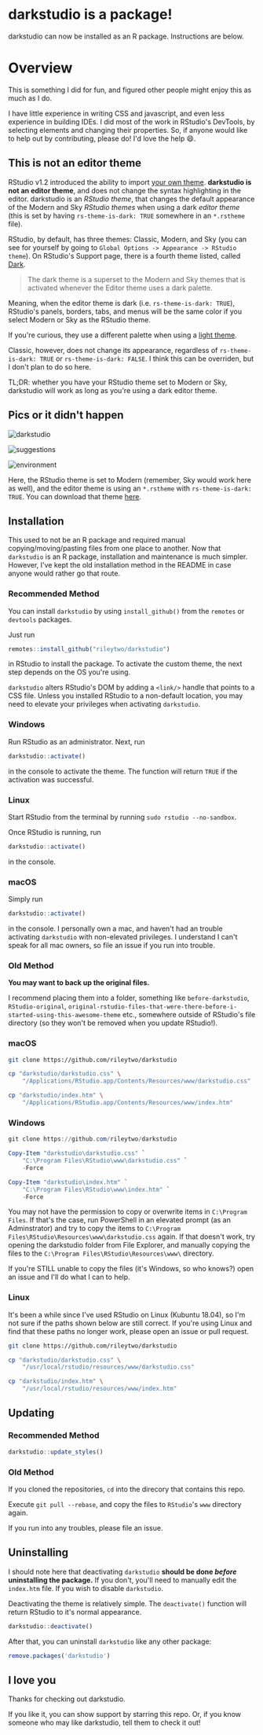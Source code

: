 # darkstudio is a package!
darkstudio can now be installed as an R package. Instructions are below.

# Overview

This is something I did for fun, and figured other people might enjoy this as much as I do.

I have little experience in writing CSS and javascript, and even less experience in building IDEs. I did most of the work in RStudio's DevTools, by selecting elements and changing their properties. So, if anyone would like to help out by contributing, please do! I'd love the help :smile:.

## This is not an editor theme

RStudio v1.2 introduced the ability to import [your own theme](https://rstudio.github.io/rstudio-extensions/rstudio-theme-creation.html). **darkstudio is not an editor theme**, and does not change the syntax highlighting in the editor. darkstudio is an *RStudio theme*, that changes the default appearance of the Modern and Sky *RStudio themes* when using a dark *editor theme* (this is set by having `rs-theme-is-dark: TRUE` somewhere in an `*.rstheme` file).

RStudio, by default, has three themes: Classic, Modern, and Sky (you can see for yourself by going to `Global Options -> Appearance -> RStudio theme`).
On RStudio's Support page, there is a fourth theme listed, called [Dark](https://support.rstudio.com/hc/en-us/articles/115011846747-Using-RStudio-Themes#dark-theme).

> The dark theme is a superset to the Modern and Sky themes that is activated whenever the Editor theme uses a dark palette.

Meaning, when the editor theme is dark (i.e. `rs-theme-is-dark: TRUE`), RStudio's panels, borders, tabs, and menus will be the same color if you select Modern or Sky as the RStudio theme.

If you're curious, they use a different palette when using a [light theme](https://support.rstudio.com/hc/en-us/articles/115011846747-Using-RStudio-Themes#modern-theme).

Classic, however, does not change its appearance, regardless of `rs-theme-is-dark: TRUE` or `rs-theme-is-dark: FALSE`.
I think this can be overriden, but I don't plan to do so here.

TL;DR: whether you have your RStudio theme set to Modern or Sky, darkstudio will work as long as you're using a dark editor theme.

## Pics or it didn't happen

![darkstudio](man/figures/darkstudio.png)

![suggestions](man/figures/suggestions.png)

![environment](man/figures/environment.png)

Here, the RStudio theme is set to Modern (remember, Sky would work here as well), and the editor theme is using an `*.rstheme` with `rs-theme-is-dark: TRUE`. You can download that theme [here](https://github.com/rileytwo/kiss.git).

## Installation

This used to not be an R package and required manual copying/moving/pasting files from one place to another. Now that `darkstudio` is an R package, installation and maintenance is much simpler. However, I've kept the old installation method in the README in case anyone would rather go that route.

### Recommended Method

You can install `darkstudio` by using `install_github()` from the `remotes` or `devtools` packages.

Just run

```r
remotes::install_github("rileytwo/darkstudio")
```
in RStudio to install the package. To activate the custom theme, the next step depends on the OS you're using.

`darkstudio` alters RStudio's DOM by adding a `<link/>` handle that points to a CSS file. Unless you installed RStudio to a non-default location, you may need to elevate your privileges when activating `darkstudio`.

### Windows
Run RStudio as an administrator. Next, run

```r
darkstudio::activate()
```

in the console to activate the theme. The function will return `TRUE` if the activation was successful.

### Linux
Start RStudio from the terminal by running `sudo rstudio --no-sandbox`. 

Once RStudio is running, run

```r
darkstudio::activate()
```

in the console.

### macOS

Simply run

```r
darkstudio::activate()
```

in the console. I personally own a mac, and haven't had an trouble activating `darkstudio` with non-elevated privileges. I understand I can't speak for all mac owners, so file an issue if you run into trouble.


### Old Method
**You may want to back up the original files.**

I recommend placing them into a folder, something like `before-darkstudio`,
`RStudio-original`, `original-rstudio-files-that-were-there-before-i-started-using-this-awesome-theme` etc., somewhere outside of RStudio's file directory (so they won't be removed when you update RStudio!).

### macOS

```bash
git clone https://github.com/rileytwo/darkstudio

cp "darkstudio/darkstudio.css" \
    "/Applications/RStudio.app/Contents/Resources/www/darkstudio.css"

cp "darkstudio/index.htm" \
    "/Applications/RStudio.app/Contents/Resources/www/index.htm"
```

### Windows

```powershell
git clone https://github.com/rileytwo/darkstudio

Copy-Item "darkstudio\darkstudio.css" `
    "C:\Program Files\RStudio\www\darkstudio.css" `
    -Force

Copy-Item "darkstudio\index.htm" `
    "C:\Program Files\RStudio\www\index.htm" `
    -Force
```

You may not have the permission to copy or overwrite items in `C:\Program Files`.
If that's the case, run PowerShell in an elevated prompt (as an Adminstrator)
and try to copy the items to `C:\Program Files\RStudio\Resources\www\darkstudio.css`
again. If that doesn't work, try opening the darkstudio folder from File Explorer, and manually copying the files to the `C:\Program Files\RStudio\Resources\www\` directory.

If you're STILL unable to copy the files (it's Windows, so who knows?) open an issue and I'll do what I can to help.

### Linux

It's been a while since I've used RStudio on Linux (Kubuntu 18.04), so I'm not sure if the paths shown below are still correct.
If you're using Linux and find that these paths no longer work, please open an issue or pull request.

```bash
git clone https://github.com/rileytwo/darkstudio

cp "darkstudio/darkstudio.css" \
    "/usr/local/rstudio/resources/www/darkstudio.css"

cp "darkstudio/index.htm" \
    "/usr/local/rstudio/resources/www/index.htm"
```

## Updating

### Recommended Method

```r
darkstudio::update_styles()
```

### Old Method

If you cloned the repositories, `cd` into the direcory that contains this repo.

Execute `git pull --rebase`, and copy the files to `RStudio`'s `www` directory again.

If you run into any troubles, please file an issue.

## Uninstalling

I should note here that deactivating `darkstudio` **should be done _before_ uninstalling the package.** If you don't, you'll need to manually edit the `index.htm` file. If you wish to disable `darkstudio`.

Deactivating the theme is relatively simple. The `deactivate()` function will return RStudio to it's normal appearance.

```r
darkstudio::deactivate()
```

After that, you can uninstall `darkstudio` like any other package:

```r
remove.packages('darkstudio')
```

## I love you

Thanks for checking out darkstudio.

If you like it, you can show support by starring this repo.
Or, if you know someone who may like darkstudio, tell them to check it out!
